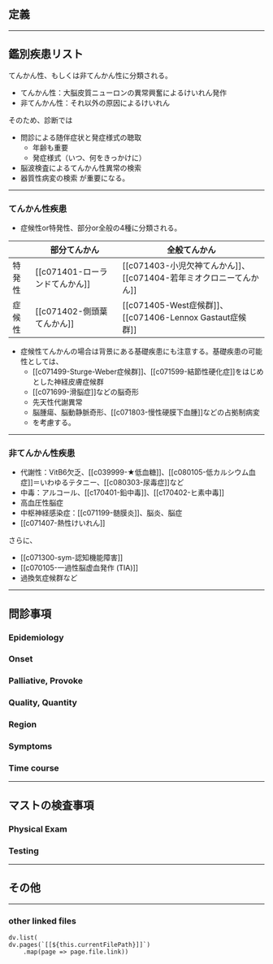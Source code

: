 ## 定義
---
## 鑑別疾患リスト

てんかん性、もしくは非てんかん性に分類される。
- てんかん性：大脳皮質ニューロンの異常興奮によるけいれん発作
- 非てんかん性：それ以外の原因によるけいれん

そのため、診断では
- 問診による随伴症状と発症様式の聴取
	- 年齢も重要
	- 発症様式（いつ、何をきっかけに）
- 脳波検査によるてんかん性異常の検索
- 器質性病変の検索
が重要になる。

---
### てんかん性疾患
- 症候性or特発性、部分or全般の4種に分類される。

|     | 部分てんかん                | 全般てんかん                                            |
| --- | --------------------- | ------------------------------------------------- |
| 特発性 | [[c071401-ローランドてんかん]] | [[c071403-小児欠神てんかん]]、[[c071404-若年ミオクロニーてんかん]]     |
| 症候性 | [[c071402-側頭葉てんかん]]   | [[c071405-West症候群]]、[[c071406-Lennox Gastaut症候群]] |

- 症候性てんかんの場合は背景にある基礎疾患にも注意する。基礎疾患の可能性としては、
	- [[c071499-Sturge-Weber症候群]]、[[c071599-結節性硬化症]]をはじめとした神経皮膚症候群
	- [[c071699-滑脳症]]などの脳奇形
	- 先天性代謝異常
	- 脳腫瘍、脳動静脈奇形、[[c071803-慢性硬膜下血腫]]などの占拠制病変
	- を考慮する。

---
### 非てんかん性疾患
- 代謝性：VitB6欠乏、[[c039999-★低血糖]]、[[c080105-低カルシウム血症]]＝いわゆるテタニー、[[c080303-尿毒症]]など
- 中毒：アルコール、[[c170401-鉛中毒]]、[[c170402-ヒ素中毒]]
- 高血圧性脳症
- 中枢神経感染症：[[c071199-髄膜炎]]、脳炎、脳症
- [[c071407-熱性けいれん]]

さらに、
- [[c071300-sym-認知機能障害]]
- [[c070105-一過性脳虚血発作 (TIA)]]
- 過換気症候群など

---
## 問診事項
### Epidemiology
### Onset
### Palliative, Provoke
### Quality, Quantity
### Region
### Symptoms
### Time course
---
## マストの検査事項
### Physical Exam
### Testing
---
## その他
---
### other linked files
```dataviewjs
dv.list(
dv.pages(`[[${this.currentFilePath}]]`)
	.map(page => page.file.link))
```
